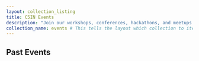 ```yaml
---
layout: collection_listing
title: C5IN Events
description: "Join our workshops, conferences, hackathons, and meetups. Discover upcoming opportunities to learn, network, and innovate."
collection_name: events # This tells the layout which collection to iterate over
---
```


## Past Events
<!-- You might want to add a separate loop for past events if the main listing only shows upcoming -->